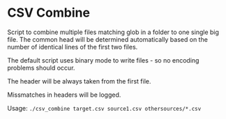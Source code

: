 # CSV Combine

Script to combine multiple files matching glob in a folder to one single big file.
The common head will be determined automatically based on the number of identical lines of 
the first two files.

The default script uses binary mode to write files - so no encoding problems should occur.

The header will be always taken from the first file.

Missmatches in headers will be logged.

Usage:
`./csv_combine target.csv source1.csv othersources/*.csv`


